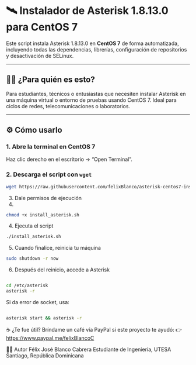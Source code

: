 # 🛰️ Instalador de Asterisk 1.8.13.0 para CentOS 7

Este script instala Asterisk 1.8.13.0 en **CentOS 7** de forma automatizada, incluyendo todas las dependencias, librerías, configuración de repositorios y desactivación de SELinux.

---

## 🧑‍💻 ¿Para quién es esto?

Para estudiantes, técnicos o entusiastas que necesiten instalar Asterisk en una máquina virtual o entorno de pruebas usando CentOS 7. Ideal para ciclos de redes, telecomunicaciones o laboratorios.

---

## ⚙️ Cómo usarlo

### 1. Abre la terminal en CentOS 7

Haz clic derecho en el escritorio → “Open Terminal”.

### 2. Descarga el script con `wget`

```bash
wget https://raw.githubusercontent.com/felixBlanco/asterisk-centos7-installer/main/install_asterisk.sh -O install_asterisk.sh
```
3. Dale permisos de ejecución
4. 
```bash
chmod +x install_asterisk.sh
```
4. Ejecuta el script
```bash
./install_asterisk.sh
```
5. Cuando finalice, reinicia tu máquina
```bash
sudo shutdown -r now
```
6. Después del reinicio, accede a Asterisk
```bash

cd /etc/asterisk
asterisk -r
```

Si da error de socket, usa:

```bash

asterisk start && asterisk -r
```

☕ ¿Te fue útil?
Bríndame un café vía PayPal si este proyecto te ayudó:
👉 https://www.paypal.me/felixBlancoC

🧑‍🔧 Autor
Félix José Blanco Cabrera
Estudiante de Ingeniería, UTESA
Santiago, República Dominicana
